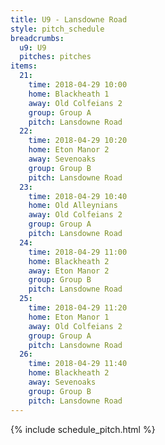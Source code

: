 ```yaml
---
title: U9 - Lansdowne Road
style: pitch_schedule
breadcrumbs:
  u9: U9
  pitches: pitches
items:
  21:
    time: 2018-04-29 10:00
    home: Blackheath 1
    away: Old Colfeians 2
    group: Group A
    pitch: Lansdowne Road
  22:
    time: 2018-04-29 10:20
    home: Eton Manor 2
    away: Sevenoaks
    group: Group B
    pitch: Lansdowne Road
  23:
    time: 2018-04-29 10:40
    home: Old Alleynians
    away: Old Colfeians 2
    group: Group A
    pitch: Lansdowne Road
  24:
    time: 2018-04-29 11:00
    home: Blackheath 2
    away: Eton Manor 2
    group: Group B
    pitch: Lansdowne Road
  25:
    time: 2018-04-29 11:20
    home: Eton Manor 1
    away: Old Colfeians 2
    group: Group A
    pitch: Lansdowne Road
  26:
    time: 2018-04-29 11:40
    home: Blackheath 2
    away: Sevenoaks
    group: Group B
    pitch: Lansdowne Road
---
```


{% include schedule_pitch.html %}
